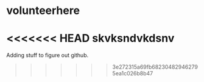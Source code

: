 # volunteerhere
<<<<<<< HEAD
skvksndvkdsnv
=======

Adding stuff to figure out github.
>>>>>>> 3e272315a69fb682304829462795ea1c026b8b47
